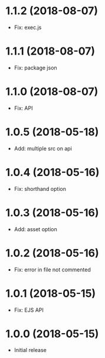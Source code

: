 # 1.1.2 (2018-08-07)

-   Fix: exec.js

# 1.1.1 (2018-08-07)

-   Fix: package json

# 1.1.0 (2018-08-07)

-   Fix: API

# 1.0.5 (2018-05-18)

-   Add: multiple src on api

# 1.0.4 (2018-05-16)

-   Fix: shorthand option

# 1.0.3 (2018-05-16)

-   Add: asset option

# 1.0.2 (2018-05-16)

-   Fix: error in file not commented

# 1.0.1 (2018-05-15)

-   Fix: EJS API

# 1.0.0 (2018-05-15)

-   Initial release

